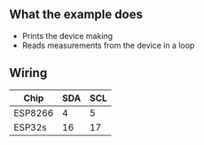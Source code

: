 ## What the example does

* Prints the device making
* Reads measurements from the device in a loop

## Wiring

| Chip    | SDA | SCL |
|---------|-----|-----|
| ESP8266 | 4   | 5   |
| ESP32s  | 16  | 17  |
